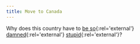 ```yaml
---
title: Move to Canada
---
```

Why does this country have to [be so](http://www.kuro5hin.org/story/2003/5/14/211612/607 "Kuro5hin article: SCO threatens commercial Linux users"){:rel='external'} [damned](http://www.kuro5hin.org/story/2003/5/14/22284/1246 "Kuro5hin article: US Soldier Defies Order, Upholds Principle of Free Speech in Iraq"){:rel='external'} [stupid](http://www.kuro5hin.org/story/2003/3/23/16358/7917 "Kuro5hin article: Attend a Protest, Go to Jail"){:rel='external'}?